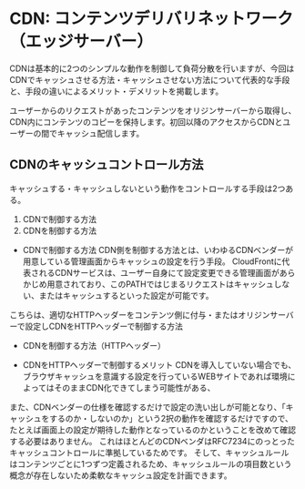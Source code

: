 # CDN: コンテンツデリバリネットワーク （エッジサーバー）

CDNは基本的に2つのシンプルな動作を制御して負荷分散を行いますが、今回はCDNでキャッシュさせる方法・キャッシュさせない方法について代表的な手段と、手段の違いによるメリット・デメリットを掲載します。

ユーザーからのリクエストがあったコンテンツをオリジンサーバーから取得し、CDN内にコンテンツのコピーを保持します。初回以降のアクセスからCDNとユーザーの間でキャッシュ配信します。

## CDNのキャッシュコントロール方法

キャッシュする・キャッシュしないという動作をコントロールする手段は2つある。

1. CDNで制御する方法
2. CDNを制御する方法

- CDNで制御する方法
CDN側を制御する方法とは、いわゆるCDNベンダーが用意している管理画面からキャッシュの設定を行う手段。
CloudFrontに代表されるCDNサービスは、ユーザー自身にて設定変更できる管理画面があらかじめ用意されており、このPATHではじまるリクエストはキャッシュしない、またはキャッシュするといった設定が可能です。

こちらは、適切なHTTPヘッダーをコンテンツ側に付与・またはオリジンサーバーで設定しCDNをHTTPヘッダーで制御する方法

- CDNを制御する方法（HTTPヘッダー）

- CDNをHTTPヘッダーで制御するメリット
CDNを導入していない場合でも、ブラウザキャッシュを意識する設定を行っているWEBサイトであれば環境によってはそのままCDN化できてしまう可能性がある、

また、CDNベンダーの仕様を確認するだけで設定の洗い出しが可能となり、「キャッシュをするのか・しないのか」という2択の動作を確認するだけですので、たとえば画面上の設定が期待した動作となっているのかということを改めて確認する必要はありません。
これはほとんどのCDNベンダはRFC7234にのっとったキャッシュコントロールに準拠しているためです。
そして、キャッシュルールはコンテンツごとに1つずつ定義されるため、キャッシュルールの項目数という概念が存在しないため柔軟なキャッシュ設定を計画できます。
